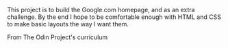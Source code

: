 This project is to build the Google.com homepage, and as an extra challenge. By the end I hope to be comfortable enough with HTML and CSS to make basic layouts the way I want them.

From The Odin Project's curriculum
